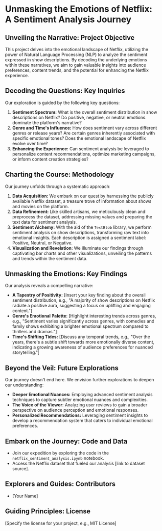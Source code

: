 # Unmasking the Emotions of Netflix: A Sentiment Analysis Journey

## Unveiling the Narrative: Project Objective

This project delves into the emotional landscape of Netflix, utilizing the power of Natural Language Processing (NLP) to analyze the sentiment expressed in show descriptions. By decoding the underlying emotions within these narratives, we aim to gain valuable insights into audience preferences, content trends, and the potential for enhancing the Netflix experience.

## Decoding the Questions: Key Inquiries

Our exploration is guided by the following key questions:

1. **Sentiment Spectrum:** What is the overall sentiment distribution in show descriptions on Netflix? Do positive, negative, or neutral emotions dominate the platform's narrative?
2. **Genre and Time's Influence:** How does sentiment vary across different genres or release years? Are certain genres inherently associated with specific emotional tones? Does the emotional landscape of Netflix evolve over time?
3. **Enhancing the Experience:** Can sentiment analysis be leveraged to personalize content recommendations, optimize marketing campaigns, or inform content creation strategies?

## Charting the Course: Methodology

Our journey unfolds through a systematic approach:

1. **Data Acquisition:** We embark on our quest by harnessing the publicly available Netflix dataset, a treasure trove of information about shows and movies on the platform.
2. **Data Refinement:** Like skilled artisans, we meticulously clean and preprocess the dataset, addressing missing values and preparing the text data for sentiment analysis.
3. **Sentiment Alchemy:** With the aid of the `TextBlob` library, we perform sentiment analysis on show descriptions, transforming raw text into emotional insights. Each description is assigned a sentiment label: Positive, Neutral, or Negative.
4. **Visualization and Revelation:** We illuminate our findings through captivating bar charts and other visualizations, unveiling the patterns and trends within the sentiment data.

## Unmasking the Emotions: Key Findings

Our analysis reveals a compelling narrative:

* **A Tapestry of Positivity:** [Insert your key finding about the overall sentiment distribution, e.g., "A majority of show descriptions on Netflix radiate a positive aura, suggesting a focus on uplifting and engaging content."]
* **Genre's Emotional Palette:** [Highlight interesting trends across genres, e.g., "Sentiment varies significantly across genres, with comedies and family shows exhibiting a brighter emotional spectrum compared to thrillers and dramas."]
* **Time's Shifting Tides:** [Discuss any temporal trends, e.g., "Over the years, there's a subtle shift towards more emotionally diverse content, indicating a growing awareness of audience preferences for nuanced storytelling."]

## Beyond the Veil: Future Explorations

Our journey doesn't end here. We envision further explorations to deepen our understanding:

* **Deeper Emotional Nuances:** Employing advanced sentiment analysis techniques to capture subtler emotional nuances and complexities.
* **The Voice of the Viewer:** Analyzing user reviews to gain a broader perspective on audience perception and emotional responses.
* **Personalized Recommendations:** Leveraging sentiment insights to develop a recommendation system that caters to individual emotional preferences.

## Embark on the Journey: Code and Data

* Join our expedition by exploring the code in the `netflix_sentiment_analysis.ipynb` notebook.
* Access the Netflix dataset that fueled our analysis [link to dataset source].

## Explorers and Guides: Contributors

* [Your Name]

## Guiding Principles: License

[Specify the license for your project, e.g., MIT License]
